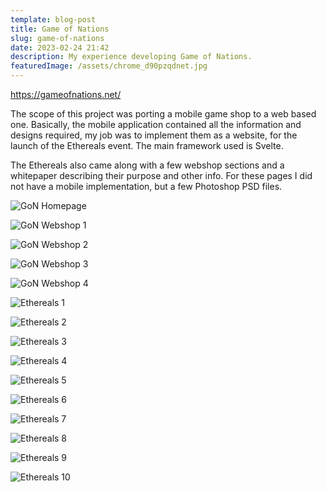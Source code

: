 ```yaml
---
template: blog-post
title: Game of Nations
slug: game-of-nations
date: 2023-02-24 21:42
description: My experience developing Game of Nations.
featuredImage: /assets/chrome_d90pzqdnet.jpg
---
```

<https://gameofnations.net/>

T﻿he scope of this project was porting a mobile game shop to a web based one. Basically, the mobile application contained all the information and designs required, my job was to implement them as a website, for the launch of the Ethereals event. T﻿he main framework used is Svelte.

T﻿he Ethereals also came along with a few webshop sections and a whitepaper describing their purpose and other info. For these pages I did not have a mobile implementation, but a few Photoshop PSD files.

![GoN Homepage](/assets/chrome_ystp4lullf.png "GoN Homepage")

![GoN Webshop 1](/assets/chrome_e52sqcelus.png "GoN Webshop 1")

![GoN Webshop 2](/assets/chrome_zu6fzh5tff.png "GoN Webshop 2")

![GoN Webshop 3](/assets/chrome_bbnhk4mblm.png "GoN Webshop 3")

![GoN Webshop 4](/assets/chrome_94mun7hdki.png "GoN Webshop 4")

![Ethereals 1](/assets/chrome_imfikmvnwx.png "Ethereals 1")

![Ethereals 2](/assets/chrome_te3pvdhtqz.png "Ethereals 2")

![Ethereals 3](/assets/chrome_nj7krdnh6f.png "Ethereals 3")

![Ethereals 4](/assets/chrome_z7aqqfzda0.png "Ethereals 4")

![Ethereals 5](/assets/chrome_h8v2ajcn3b.jpg "Ethereals 5")

![Ethereals 6](/assets/chrome_hew5syc042.png "Ethereals 6")

![Ethereals 7](/assets/chrome_rl1ksctnsu.png "Ethereals 7")

![Ethereals 8](/assets/chrome_pfx81xtif6.png "Ethereals 8")

![Ethereals 9](/assets/chrome_efpkiuvsfa.png "Ethereals 9")

![Ethereals 10](/assets/chrome_iqukdap5yx.png "Ethereals 10")